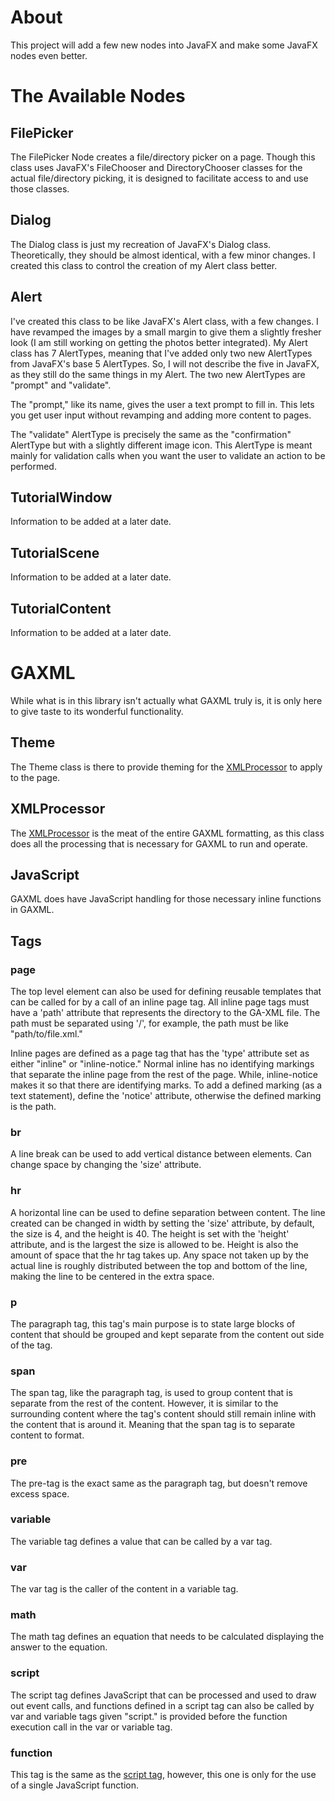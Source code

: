 # About
This project will add a few new nodes into JavaFX and make some JavaFX nodes even better.

# The Available Nodes

## FilePicker

The FilePicker Node creates a file/directory picker on a page. Though this class uses JavaFX's FileChooser and DirectoryChooser classes for the actual file/directory picking, it is designed to facilitate access to and use those classes.

## Dialog

The Dialog class is just my recreation of JavaFX's Dialog class. Theoretically, they should be almost identical, with a few minor changes. I created this class to control the creation of my Alert class better.

## Alert

I've created this class to be like JavaFX's Alert class, with a few changes. I have revamped the images by a small margin to give them a slightly fresher look (I am still working on getting the photos better integrated). My Alert class has 7 AlertTypes, meaning that I've added only two new AlertTypes from JavaFX's base 5 AlertTypes. So, I will not describe the five in JavaFX, as they still do the same things in my Alert. The two new AlertTypes are "prompt" and "validate".

The "prompt," like its name, gives the user a text prompt to fill in. This lets you get user input without revamping and adding more content to pages.

The "validate" AlertType is precisely the same as the "confirmation" AlertType but with a slightly different image icon. This AlertType is meant mainly for validation calls when you want the user to validate an action to be performed.

## TutorialWindow
Information to be added at a later date.

## TutorialScene
Information to be added at a later date.

## TutorialContent
Information to be added at a later date.

# GAXML
While what is in this library isn't actually what GAXML truly is, it is only here to
give taste to its wonderful functionality.

## Theme
The Theme class is there to provide theming for the [XMLProcessor](#xmlprocessor) to apply to the page.

## XMLProcessor
The [XMLProcessor](src/main/java/com/airent/extendedjavafxnodes/gaxml/XMLProcessor.java) is the meat of the entire GAXML formatting,
as this class does all the processing that is necessary for GAXML to run and operate.

## JavaScript
GAXML does have JavaScript handling for those necessary inline functions in GAXML.

## Tags

### page
The top level element
can also be used for defining reusable templates
that can be called for by a call of an inline page tag.
All inline page tags must have a 'path' attribute that represents
the directory to the GA-XML file.
The path must be separated using '/',
for example, the path must be like "path/to/file.xml."

Inline pages are defined as a page tag that has the 'type' attribute
set as either "inline" or "inline-notice."
Normal inline has no identifying markings that separate the inline page
from the rest of the page.
While, inline-notice makes it so that there are identifying marks.
To add a defined marking (as a text statement),
define the 'notice' attribute, otherwise the defined marking is the path.

### br
A line break can be used to add vertical distance between elements.
Can change space by changing the 'size' attribute.

### hr
A horizontal line can be used to define separation between content.
The line created can be changed in width by setting the 'size' attribute,
by default, the size is 4, and the height is 40. The height is set with the
'height' attribute, and is the largest the size is allowed to be.
Height is also the amount of space that the hr tag takes up.
Any space not taken up by the actual line is roughly distributed between the
top and bottom of the line, making the line to be centered in the extra space.

### p
The paragraph tag, this tag's main purpose is to state large blocks of
content that should be grouped and kept separate from the content out
side of the tag.

### span
The span tag, like the paragraph tag, is used to group content that
is separate from the rest of the content.
However, it is similar to the surrounding content where
the tag's content should still remain inline with
the content that is around it.
Meaning that the span tag is to separate
content to format.

### pre
The pre-tag is the exact same as the paragraph tag, but doesn't
remove excess space.

### variable
The variable tag defines a value that can be called by
a var tag.

### var
The var tag is the caller of the content in a variable tag.

### math
The math tag defines an equation that needs to be calculated
displaying the answer to the equation.

### script
The script tag defines JavaScript that can be processed and used
to draw out event calls, and functions defined in a script tag
can also be called by var and variable tags given "script." is
provided before the function execution call in the var or variable tag.

### function
This tag is the same as the [script tag](#script),
however, this one is only for the use of a single JavaScript function.
